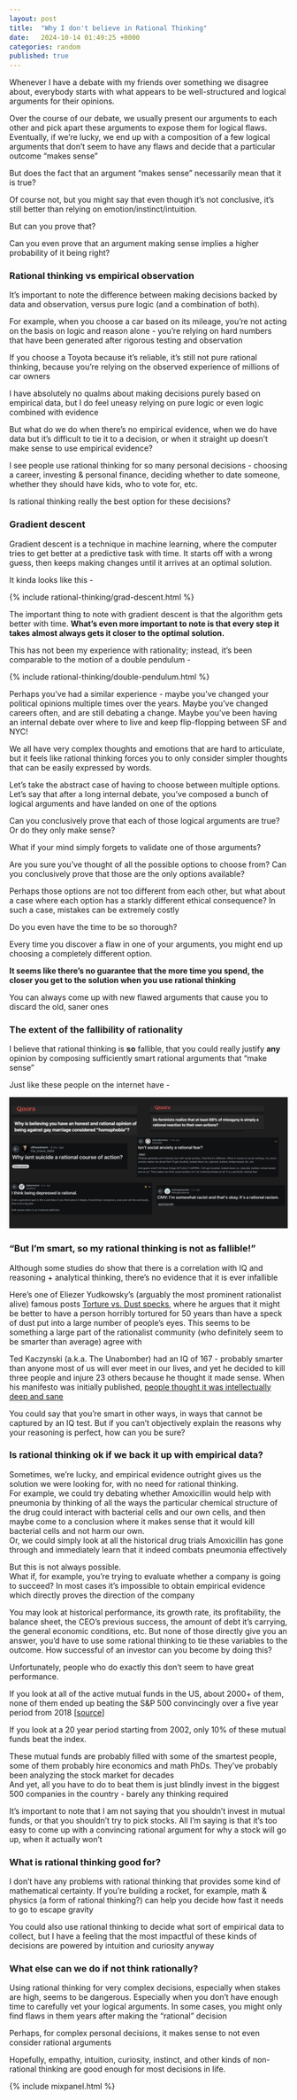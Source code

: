```yaml
---
layout: post
title:  "Why I don't believe in Rational Thinking"
date:   2024-10-14 01:49:25 +0000
categories: random
published: true
---
```


Whenever I have a debate with my friends over something we disagree about, everybody starts with what appears to be well-structured and logical arguments for their opinions. 

Over the course of our debate, we usually present our arguments to each other and pick apart these arguments to expose them for logical flaws. Eventually, if we’re lucky, we end up with a composition of a few logical arguments that don’t seem to have any flaws and decide that a particular outcome “makes sense”

But does the fact that an argument “makes sense” necessarily mean that it is true?

Of course not, but you might say that even though it’s not conclusive, it’s still better than relying on emotion/instinct/intuition.

But can you prove that?

Can you even prove that an argument making sense implies a higher probability of it being right?

### Rational thinking vs empirical observation
It’s important to note the difference between making decisions backed by data and observation, versus pure logic (and a combination of both).

For example, when you choose a car based on its mileage, you’re not acting on the basis on logic and reason alone - you’re relying on hard numbers that have been generated after rigorous testing and observation

If you choose a Toyota because it’s reliable, it’s still not pure rational thinking, because you’re relying on the observed experience of millions of car owners

I have absolutely no qualms about making decisions purely based on empirical data, but I do feel uneasy relying on pure logic or even logic combined with evidence

But what do we do when there’s no empirical evidence, when we do have data but it’s difficult to tie it to a decision, or when it straight up doesn’t make sense to use empirical evidence?

I see people use rational thinking for so many personal decisions - choosing a career, investing & personal finance, deciding whether to date someone, whether they should have kids, who to vote for, etc. 

Is rational thinking really the best option for these decisions?

### Gradient descent
Gradient descent is a technique in machine learning, where the computer tries to get better at a predictive task with time. It starts off with a wrong guess, then keeps making changes until it arrives at an optimal solution.

It kinda looks like this - 

{% include rational-thinking/grad-descent.html %}

The important thing to note with gradient descent is that the algorithm gets better with time. **What’s even more important to note is that every step it takes almost always gets it closer to the optimal solution.**

This has not been my experience with rationality; instead, it’s been comparable to the motion of a double pendulum - 

{% include rational-thinking/double-pendulum.html %}

Perhaps you’ve had a similar experience - maybe you’ve changed your political opinions multiple times over the years. Maybe you’ve changed careers often, and are still debating a change. Maybe you’ve been having an internal debate over where to live and keep flip-flopping between SF and NYC!

We all have very complex thoughts and emotions that are hard to articulate, but it feels like rational thinking forces you to only consider simpler thoughts that can be easily expressed by words.

Let’s take the abstract case of having to choose between multiple options.
Let’s say that after a long internal debate, you’ve composed a bunch of logical arguments and have landed on one of the options

Can you conclusively prove that each of those logical arguments are true? Or do they only make sense?

What if your mind simply forgets to validate one of those arguments?

Are you sure you’ve thought of all the possible options to choose from? Can you conclusively prove that those are the only options available?

Perhaps those options are not too different from each other, but what about a case where each option has a starkly different ethical consequence? In such a case, mistakes can be extremely costly

Do you even have the time to be so thorough?

Every time you discover a flaw in one of your arguments, you might end up choosing a completely different option. 

**It seems like there’s no guarantee that the more time you spend, the closer you get to the solution when you use rational thinking**

You can always come up with new flawed arguments that cause you to discard the old, saner ones

### The extent of the fallibility of rationality
I believe that rational thinking is **so** fallible, that you could really justify **any** opinion by composing sufficiently smart rational arguments that “make sense”

Just like these people on the internet have - 

![Irrational Thinking](/assets/images/irrationality.png)


### “But I’m smart, so my rational thinking is not as fallible!”
Although some studies do show that there is a correlation with IQ and reasoning + analytical thinking, there’s no evidence that it is ever infallible

Here’s one of Eliezer Yudkowsky’s (arguably the most prominent rationalist alive) famous posts [Torture vs. Dust specks](https://www.lesswrong.com/posts/3wYTFWY3LKQCnAptN/torture-vs-dust-specks), where he argues that it might be better to have a person horribly tortured for 50 years than have a speck of dust put into a large number of people’s eyes. This seems to be something a large part of the rationalist community (who definitely seem to be smarter than average) agree with

Ted Kaczynski (a.k.a. The Unabomber) had an IQ of 167 - probably smarter than anyone most of us will ever meet in our lives, and yet he decided to kill three people and injure 23 others because he thought it made sense. When his manifesto was initially published, [people thought it was intellectually deep and sane](https://en.wikipedia.org/wiki/Industrial_Society_and_Its_Future#CITEREFChase2000:~:text=With%20its%20initial%20publication%20in%201995%2C%20the%20manifesto%20was%20received%20as%20intellectually%20deep%20and%20sane)

You could say that you’re smart in other ways, in ways that cannot be captured by an IQ test. But if you can’t objectively explain the reasons why your reasoning is perfect, how can you be sure?

### Is rational thinking ok if we back it up with empirical data?
Sometimes, we’re lucky, and empirical evidence outright gives us the solution we were looking for, with no need for rational thinking. \
For example, we could try debating whether Amoxicillin would help with pneumonia by thinking of all the ways the particular chemical structure of the drug could interact with bacterial cells and our own cells, and then maybe come to a conclusion where it makes sense that it would kill bacterial cells and not harm our own. \
Or, we could simply look at all the historical drug trials Amoxicillin has gone through and immediately learn that it indeed combats pneumonia effectively

But this is not always possible. \
What if, for example, you’re trying to evaluate whether a company is going to succeed? In most cases it’s impossible to obtain empirical evidence which directly proves the direction of the company

You may look at historical performance, its growth rate, its profitability, the balance sheet, the CEO’s previous success, the amount of debt it’s carrying, the general economic conditions, etc. But none of those directly give you an answer, you’d have to use some rational thinking to tie these variables to the outcome. How successful of an investor can you become by doing this?

Unfortunately, people who do exactly this don’t seem to have great performance.

If you look at all of the active mutual funds in the US, about 2000+ of them, none of them ended up beating the S&P 500 convincingly over a five year period from 2018 [[source](https://www.nytimes.com/2022/12/02/business/stock-market-index-funds.html)]

If you look at a 20 year period starting from 2002, only 10% of these mutual funds beat the index.

These mutual funds are probably filled with some of the smartest people, some of them probably hire economics and math PhDs. They’ve probably been analyzing the stock market for decades \
And yet, all you have to do to beat them is just blindly invest in the biggest 500 companies in the country - barely any thinking required

It’s important to note that I am not saying that you shouldn’t invest in mutual funds, or that you shouldn’t try to pick stocks. All I’m saying is that it’s too easy to come up with a convincing rational argument for why a stock will go up, when it actually won’t

### What is rational thinking good for?
I don’t have any problems with rational thinking that provides some kind of mathematical certainty. If you’re building a rocket, for example, math & physics (a form of rational thinking?) can help you decide how fast it needs to go to escape gravity

You could also use rational thinking to decide what sort of empirical data to collect, but I have a feeling that the most impactful of these kinds of decisions are powered by intuition and curiosity anyway

### What else can we do if not think rationally?
Using rational thinking for very complex decisions, especially when stakes are high, seems to be dangerous. Especially when you don’t have enough time to carefully vet your logical arguments. In some cases, you might only find flaws in them years after making the “rational” decision

Perhaps, for complex personal decisions, it makes sense to not even consider rational arguments

Hopefully, empathy, intuition, curiosity, instinct, and other kinds of non-rational thinking are good enough for most decisions in life.


{% include mixpanel.html %}
